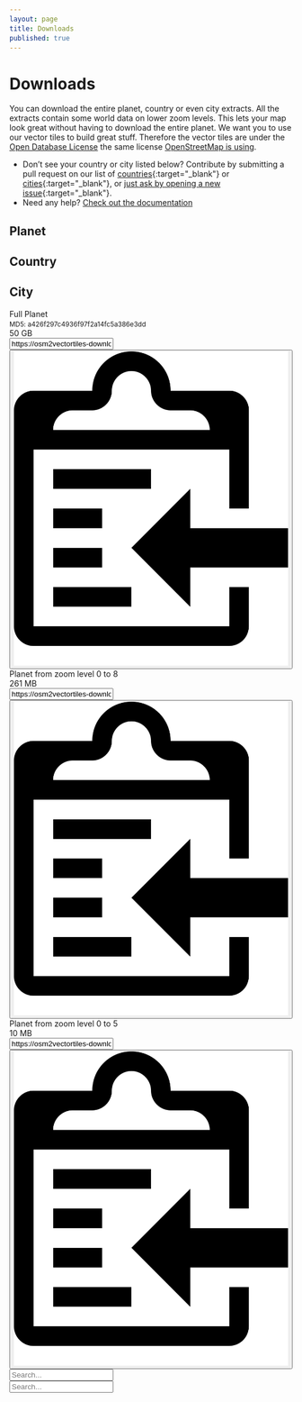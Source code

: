 ```yaml
---
layout: page
title: Downloads
published: true
---
```


# Downloads

You can download the entire planet, country or even city extracts. All the extracts contain some world data on lower zoom levels. This lets your map look great without having to download the entire planet. We want you to use our vector tiles to build great stuff. Therefore the vector tiles are under
the [Open Database License](https://tldrlegal.com/license/odc-open-database-license-(odbl)) the same license [OpenStreetMap is using](https://www.openstreetmap.org/copyright).

- Don’t see your country or city listed below? Contribute by submitting a pull request on our list of [countries](https://github.com/osm2vectortiles/osm2vectortiles/blob/master/src/create-extracts/country_extracts.tsv){:target="_blank"} or [cities](https://github.com/osm2vectortiles/osm2vectortiles/blob/master/src/create-extracts/city_extracts.tsv){:target="_blank"}, or [just ask by opening a new issue](https://github.com/osm2vectortiles/osm2vectortiles/issues/new){:target="_blank"}.
- Need any help? [Check out the documentation](/docs/)

<div class="row">
  <div class="col12">
	  <div id="planet-nav" class="col4 download-section" onclick="showSection('planet')">
	    <div class="download-section-circle" style="background-image: url(/img/planet.png)"></div>
	    <h2>Planet</h2>
	  </div>
	  <div id="country-nav" class="col4 download-section" onclick="showSection('country')">
	  	<div class="download-section-circle" style="background-image: url(/img/country.png);"></div>
	    <h2>Country</h2>
	  </div>
	  <div id="city-nav" class="col4 download-section" onclick="showSection('city')">
	  	<div class="download-section-circle" style="background-image: url(/img/city.png)"></div>
	    <h2>City</h2>
	  </div>
	</div>
</div>

<div id="planet-list">
	<div class="col12 download-item">
		<div class="col4 download-title" onclick="location.href='https://osm2vectortiles-downloads.os.zhdk.cloud.switch.ch/v2.0/planet.mbtiles'">
			Full Planet <br/><small>MD5: a426f297c4936f97f2a14fc5a386e3dd</small>
		</div>
		<div class="col2" onclick="location.href='https://osm2vectortiles-downloads.os.zhdk.cloud.switch.ch/v2.0/planet.mbtiles'">
			50 GB
		</div>
		<div class="col6 clipboard">
			<input id="world" class="clipboard-input" value="https://osm2vectortiles-downloads.os.zhdk.cloud.switch.ch/v2.0/planet.mbtiles">
			<button class="clipboard-button hint--bottom hint--rounded" data-clipboard-target="#world" onclick="setHint(this, 'Copied!')" onmouseout="setHint(this, 'Copy to clipboard')">
			    <img src="/img/clipboard-black.svg" class="clipboard-img" alt="Copy to clipboard">
			</button>
		</div>
	</div>
	<div class="col12 download-item">
		<div class="col4 download-title" onclick="location.href='https://osm2vectortiles-downloads.os.zhdk.cloud.switch.ch/v2.0/planet_z0-z8.mbtiles'">
			Planet from zoom level 0 to 8
		</div>
		<div class="col2" onclick="location.href='https://osm2vectortiles-downloads.os.zhdk.cloud.switch.ch/v2.0/planet_z0-z8.mbtiles'">
			261 MB
		</div>
		<div class="col6 clipboard">
			<input id="world_z0-z8" class="clipboard-input" value="https://osm2vectortiles-downloads.os.zhdk.cloud.switch.ch/v2.0/planet_z0-z8.mbtiles">
			<button class="clipboard-button hint--bottom hint--rounded" data-clipboard-target="#world_z0-z8" onclick="setHint(this, 'Copied!')" onmouseout="setHint(this, 'Copy to clipboard')">
			    <img src="/img/clipboard-black.svg" class="clipboard-img" alt="Copy to clipboard">
			</button>
		</div>
	</div>
	<div class="col12 download-item">
		<div class="col4 download-title" onclick="location.href='https://osm2vectortiles-downloads.os.zhdk.cloud.switch.ch/v2.0/planet_z0-z5.mbtiles'">
			Planet from zoom level 0 to 5
		</div>
		<div class="col2" onclick="location.href='https://osm2vectortiles-downloads.os.zhdk.cloud.switch.ch/v2.0/planet_z0-z5.mbtiles'">
			10 MB
		</div>
		<div class="col6 clipboard">
			<input id="world_z0-z5" class="clipboard-input" value="https://osm2vectortiles-downloads.os.zhdk.cloud.switch.ch/v2.0/planet_z0-z5.mbtiles">
			<button class="clipboard-button hint--bottom hint--rounded" data-hint="Copy to clipboard" data-clipboard-target="#world_z0-z5" onclick="setHint(this, 'Copied!')" onmouseout="setHint(this, 'Copy to clipboard')">
			    <img src="/img/clipboard-black.svg" class="clipboard-img" alt="Copy to clipboard">
			</button>
		</div>
	</div>
</div>
<div id="country-list" class="col12">
	<input type="text" id="search_countries" class="search-field" placeholder="Search..." alt="Search countries"/>
</div>
<div id="city-list" class="col12">
	<input type="text" id="search_cities" class="search-field" placeholder="Search..." alt="Search cities"/>
</div>
